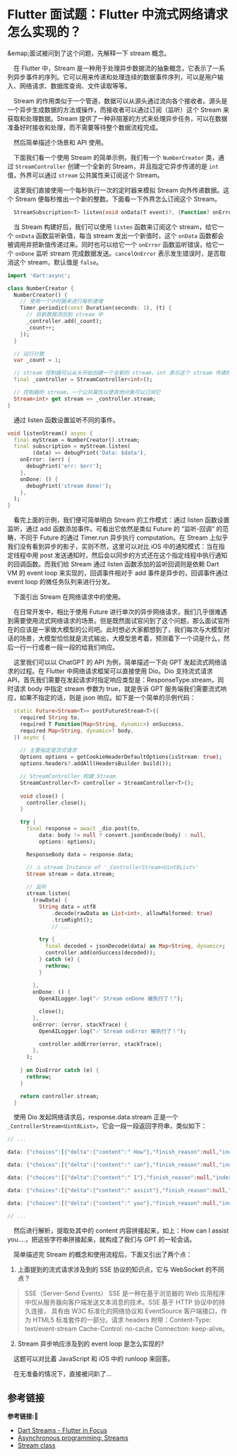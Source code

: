 # Flutter 面试题：Flutter 中流式网络请求怎么实现的？

&emap;面试被问到了这个问题，先解释一下 stream 概念。

&emsp;在 Flutter 中，Stream 是一种用于处理异步数据流的抽象概念，它表示了一系列异步事件的序列。它可以用来传递和处理连续的数据事件序列，可以是用户输入、网络请求、数据库查询、文件读取等等。

&emsp;Stream 的作用类似于一个管道，数据可以从源头通过流向各个接收者。源头是一个异步生成数据的方法或操作，而接收者可以通过订阅（监听）这个 Stream 来获取和处理数据。Stream 提供了一种非阻塞的方式来处理异步任务，可以在数据准备好时接收和处理，而不需要等待整个数据流程完成。

&emsp;然后简单描述个场景和 API 使用。

&emsp;下面我们看一个使用 Stream 的简单示例，我们有一个 `NumberCreator` 类，通过 `StreamController` 创建一个全新的 Stream，并且指定它异步传递的是 `int` 值，外界可以通过 `stream` 公共属性来订阅这个 Stream。

&emsp;这里我们直接使用一个每秒执行一次的定时器来模拟 Stream 向外传递数据。这个 Stream 便每秒推出一个新的整数。下面看一下外界怎么订阅这个 Stream。

```dart
  StreamSubscription<T> listen(void onData(T event)?, {Function? onError, void onDone()?, bool? cancelOnError});
```

&emsp;当 Stream 构建好后，我们可以使用 `listen` 函数来订阅这个 stream，给它一个 `onData` 函数监听新值，每当 stream 发出一个新值时，这个 `onData` 函数都会被调用并把新值传递过来。同时也可以给它一个 `onError` 函数监听错误，给它一个 `onDone` 监听 stream 完成数据发送。`cancelOnError` 表示发生错误时，是否取消这个 stream，默认值是 `false`。

```dart
import 'dart:async';

class NumberCreator {
  NumberCreator() {
    // 使用一个计时器来进行每秒递增
    Timer.periodic(const Duration(seconds: 1), (t) {
      // 将新数据添加到 stream 中
      _controller.add(_count);
      _count++;
    });
  }

  // 运行计数
  var _count = 1;

  // stream 控制器可以从头开始创建一个全新的 stream，int 表示这个 stream 传递的是 int 值 
  final _controller = StreamController<int>();

  // 控制器的 stream，一个公共属性以便其他对象可以订阅它
  Stream<int> get stream => _controller.stream;
}
```

&emsp;通过 listen 函数设置监听不同的事件。

```dart
void listenStream() async {
  final myStream = NumberCreator().stream;
  final subscription = myStream.listen(
        (data) => debugPrint('Data: $data'),
    onError: (err) {
      debugPrint('err: $err');
    },
    onDone: () {
      debugPrint('stream done!');
    },
  );
}
```

&emsp;看完上面的示例，我们便可简单明白 Stream 的工作模式：通过 listen 函数设置监听，通过 add 函数添加事件。可看出它依然是类似 Future 的 “监听-回调“ 的范畴，不同于 Future 的通过 Timer.run 异步执行 computation。在 Stream 上似乎我们没有看到异步的影子，实则不然，这里可以对比 iOS 中的通知模式：当在指定线程中用 post 发送通知时，然后会以同步的方式还在这个指定线程中执行通知的回调函数。而我们给 Stream 通过 listen 函数添加的监听回调则是依赖 Dart VM 的 event loop 来实现的，回调事件相对于 add 事件是异步的，回调事件通过 event loop 的微任务队列来进行分发。

&emsp;下面引出 Stream 在网络请求中的使用。

&emsp;在日常开发中，相比于使用 Future 进行单次的异步网络请求，我们几乎很难遇到需要使用流式网络请求的场景。但是既然面试官问到了这个问题，那么面试官所在的应该是一家做大模型的公司吧。此时想必大家都想到了，我们每次与大模型对话的场景，大模型恰恰就是流式输出，大模型思考着，预测着下一个词是什么，然后一行一行或者一段一段的给我们响应。

&emsp;这里我们可以以 ChatGPT 的 API 为例，简单描述一下向 GPT 发起流式网络请求的过程。在 Flutter 中网络请求框架可以直接使用 Dio。Dio 支持流式请求 API，首先我们需要在发起请求时指定响应类型是：ResponseType.stream，同时请求 body 中指定 stream 参数为 true，就是告诉 GPT 服务端我们需要流式响应，如果不指定的话，则是 json 响应。如下是一个简单的示例代码：

```dart
  static Future<Stream<T>> postFutureStream<T>({
    required String to,
    required T Function(Map<String, dynamic>) onSuccess,
    required Map<String, dynamic>? body,
  }) async {
  
    // 主要指定是流式请求
    Options options = getCookieHeaderDefaultOptions(isStream: true);
    options.headers?.addAll(HeadersBuilder.build());

    // StreamController 构建 Stream
    StreamController<T> controller = StreamController<T>();
    
    void close() {
      controller.close();
    }

    try {
      final response = await _dio.post(to,
          data: body != null ? convert.jsonEncode(body) : null,
          options: options);

      ResponseBody data = response.data;

      // ⚠️ stream Instance of '_ControllerStream<Uint8List>'
      Stream stream = data.stream;
      
      // 监听 
      stream.listen(
        (rawData) {
          String data = utf8
              .decode(rawData as List<int>, allowMalformed: true)
              .trimRight();
              // ...
              
          try {
            final decoded = jsonDecode(data) as Map<String, dynamic>;
            controller.add(onSuccess(decoded));
          } catch (e) {
            rethrow;
          }
          
        },
        onDone: () {
          OpenAILogger.log("✅ Stream onDone 被执行了！");

          close();
        },
        onError: (error, stackTrace) {
          OpenAILogger.log("✅ Stream onError 被执行了！");

          controller.addError(error, stackTrace);
        },
      );
      
    } on DioError catch (e) {
      rethrow;
    }

    return controller.stream;
  }
```

&emsp;使用 Dio 发起网络请求后，response.data.stream 正是一个 `_ControllerStream<Uint8List>`，它会一段一段返回字符串，类似如下：

```dart
// ...

data: {"choices":[{"delta":{"content":" How"},"finish_reason":null,"index":0}],"created":1715509104,"id":"chatcmpl-9O0Zcn2CcjKpwjKawtqgDXueHnqSp","model":"gpt-35-turbo-16k","object":"chat.completion.chunk","system_fingerprint":null}

data: {"choices":[{"delta":{"content":" can"},"finish_reason":null,"index":0}],"created":1715509104,"id":"chatcmpl-9O0Zcn2CcjKpwjKawtqgDXueHnqSp","model":"gpt-35-turbo-16k","object":"chat.completion.chunk","system_fingerprint":null}

data: {"choices":[{"delta":{"content":" I"},"finish_reason":null,"index":0}],"created":1715509104,"id":"chatcmpl-9O0Zcn2CcjKpwjKawtqgDXueHnqSp","model":"gpt-35-turbo-16k","object":"chat.completion.chunk","system_fingerprint":null}

data: {"choices":[{"delta":{"content":" assist"},"finish_reason":null,"index":0}],"created":1715509104,"id":"chatcmpl-9O0Zcn2CcjKpwjKawtqgDXueHnqSp","model":"gpt-35-turbo-16k","object":"chat.completion.chunk","system_fingerprint":null}

data: {"choices":[{"delta":{"content":" you"},"finish_reason":null,"index":0}],"created":1715509104,"id":"chatcmpl-9O0Zcn2CcjKpwjKawtqgDXueHnqSp","model":"gpt-35-turbo-16k","object":"chat.completion.chunk","system_fingerprint":null}

// ...
```

&emsp;然后进行解析，提取处其中的 content 内容拼接起来，如上：How can I assist you....，把这些字符串拼接起来，就构成了我们与 GPT 的一轮会话。

&emsp;简单描述完 Stream 的概念和使用流程后，下面又引出了两个点：

1. 上面提到的流式请求涉及到的 SSE 协议的知识点，它与 WebSocket 的不同点？
> SSE（Server-Send Events）
> SSE 是一种在基于浏览器的 Web 应用程序中仅从服务器向客户端发送文本消息的技术。SSE 基于 HTTP 协议中的持久连接， 具有由 W3C 标准化的网络协议和 EventSource 客户端接口，作为 HTML5 标准套件的一部分。请求 headers 附带：Content-Type: text/event-stream Cache-Control: no-cache Connection: keep-alive。

2. Stream 异步响应涉及到的 event loop 是怎么实现的?

&emsp;这题可以对比着 JavaScript 和 iOS 中的 runloop 来回答。

&emsp;在无准备的情况下，直接被问趴了...

## 参考链接
**参考链接:🔗**
+ [Dart Streams - Flutter in Focus](https://www.youtube.com/watch?v=nQBpOIHE4eE)
+ [Asynchronous programming: Streams](https://dart.dev/libraries/async/using-streams)
+ [Stream<T> class](https://api.dart.dev/stable/3.3.4/dart-async/Stream-class.html)
